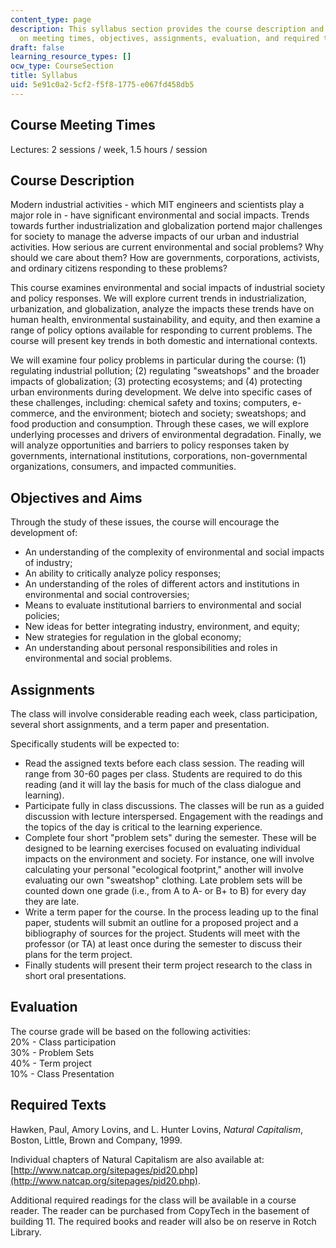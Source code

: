 ```yaml
---
content_type: page
description: This syllabus section provides the course description and information
  on meeting times, objectives, assignments, evaluation, and required texts...
draft: false
learning_resource_types: []
ocw_type: CourseSection
title: Syllabus
uid: 5e91c0a2-5cf2-f5f8-1775-e067fd458db5
---
```

Course Meeting Times
--------------------

Lectures: 2 sessions / week, 1.5 hours / session

Course Description
------------------

Modern industrial activities - which MIT engineers and scientists play a major role in - have significant environmental and social impacts. Trends towards further industrialization and globalization portend major challenges for society to manage the adverse impacts of our urban and industrial activities. How serious are current environmental and social problems? Why should we care about them? How are governments, corporations, activists, and ordinary citizens responding to these problems?

This course examines environmental and social impacts of industrial society and policy responses. We will explore current trends in industrialization, urbanization, and globalization, analyze the impacts these trends have on human health, environmental sustainability, and equity, and then examine a range of policy options available for responding to current problems. The course will present key trends in both domestic and international contexts.

We will examine four policy problems in particular during the course: (1) regulating industrial pollution; (2) regulating "sweatshops" and the broader impacts of globalization; (3) protecting ecosystems; and (4) protecting urban environments during development. We delve into specific cases of these challenges, including: chemical safety and toxins; computers, e-commerce, and the environment; biotech and society; sweatshops; and food production and consumption. Through these cases, we will explore underlying processes and drivers of environmental degradation. Finally, we will analyze opportunities and barriers to policy responses taken by governments, international institutions, corporations, non-governmental organizations, consumers, and impacted communities.

Objectives and Aims
-------------------

Through the study of these issues, the course will encourage the development of:

*   An understanding of the complexity of environmental and social impacts of industry;
*   An ability to critically analyze policy responses;
*   An understanding of the roles of different actors and institutions in environmental and social controversies;
*   Means to evaluate institutional barriers to environmental and social policies;
*   New ideas for better integrating industry, environment, and equity;
*   New strategies for regulation in the global economy;
*   An understanding about personal responsibilities and roles in environmental and social problems.

Assignments
-----------

The class will involve considerable reading each week, class participation, several short assignments, and a term paper and presentation.

Specifically students will be expected to:

*   Read the assigned texts before each class session. The reading will range from 30-60 pages per class. Students are required to do this reading (and it will lay the basis for much of the class dialogue and learning).
*   Participate fully in class discussions. The classes will be run as a guided discussion with lecture interspersed. Engagement with the readings and the topics of the day is critical to the learning experience.
*   Complete four short "problem sets" during the semester. These will be designed to be learning exercises focused on evaluating individual impacts on the environment and society. For instance, one will involve calculating your personal "ecological footprint," another will involve evaluating our own "sweatshop" clothing. Late problem sets will be counted down one grade (i.e., from A to A- or B+ to B) for every day they are late.
*   Write a term paper for the course. In the process leading up to the final paper, students will submit an outline for a proposed project and a bibliography of sources for the project. Students will meet with the professor (or TA) at least once during the semester to discuss their plans for the term project.
*   Finally students will present their term project research to the class in short oral presentations.

Evaluation
----------

The course grade will be based on the following activities:  
20% - Class participation  
30% - Problem Sets  
40% - Term project  
10% - Class Presentation

Required Texts
--------------

Hawken, Paul, Amory Lovins, and L. Hunter Lovins, _Natural Capitalism_, Boston, Little, Brown and Company, 1999.

Individual chapters of Natural Capitalism are also available at: [http://www.natcap.org/sitepages/pid20.php](http://www.natcap.org/sitepages/pid20.php).

Additional required readings for the class will be available in a course reader. The reader can be purchased from CopyTech in the basement of building 11. The required books and reader will also be on reserve in Rotch Library.